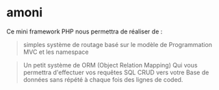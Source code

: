 # amoni

Ce mini framework PHP nous permettra de réaliser de :
>simples système de routage basé sur le modèle de 
Programmation MVC et les namespace

>Un petit système de ORM (Object Relation Mapping)
Qui vous permettra d'effectuer vos requêtes 
SQL CRUD vers votre Base de données sans répété
à chaque fois des lignes de coded.


